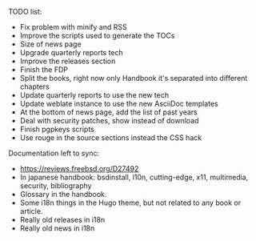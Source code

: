 TODO list:

- Fix problem with minify and RSS
- Improve the scripts used to generate the TOCs
- Size of news page
- Upgrade quarterly reports tech
- Improve the releases section
- Finish the FDP
- Split the books, right now only Handbook it's separated into different chapters
- Update quarterly reports to use the new tech
- Update weblate instance to use the new AsciiDoc templates
- At the bottom of news page, add the list of past years
- Deal with security patches, show instead of download
- Finish pgpkeys scripts
- Use rouge in the source sections instead the CSS hack


Documentation left to sync:

- https://reviews.freebsd.org/D27492
- In japanese handbook: bsdinstall, l10n, cutting-edge, x11, multimedia, security, bibliography
- Glossary in the handbook.
- Some i18n things in the Hugo theme, but not related to any book or article.
- Really old releases in i18n
- Really old news in i18n
